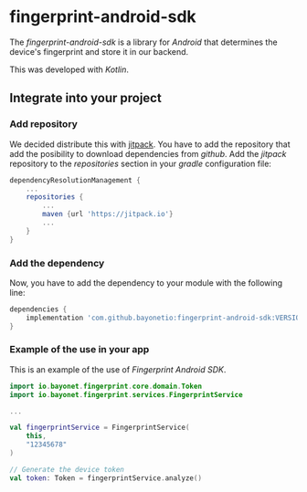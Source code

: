 # fingerprint-android-sdk
The *fingerprint-android-sdk* is a library for *Android* that determines the device's fingerprint and store it in our backend.

This was developed with *Kotlin*.

## Integrate into your project

### Add repository
We decided distribute this with [jitpack](https://jitpack.io). You have to add the repository that add the posibility to download dependencies from *github*.
Add the *jitpack* repository to the *repositories* section in your *gradle* configuration file:
```groovy
dependencyResolutionManagement {
    ...
    repositories {
        ...
        maven {url 'https://jitpack.io'}
        ...
    }
}
```

### Add the dependency
Now, you have to add the dependency to your module with the following line:
```groovy
dependencies {
    implementation 'com.github.bayonetio:fingerprint-android-sdk:VERSION'
}
```

### Example of the use in your app
This is an example of the use of *Fingerprint Android SDK*.
```kotlin
import io.bayonet.fingerprint.core.domain.Token
import io.bayonet.fingerprint.services.FingerprintService

...

val fingerprintService = FingerprintService(
    this,
    "12345678"
)

// Generate the device token
val token: Token = fingerprintService.analyze()
```
